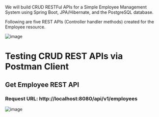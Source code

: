 We will build CRUD RESTFul APIs for a Simple Employee Management System using Spring Boot, JPA/Hibernate, and the PostgreSQL database. 

Following are five REST APIs (Controller handler methods) created for the Employee resource.

![image](https://github.com/ThienNg65/Employee-Management-System-CRUD-/assets/112293169/b70cf3cf-378d-4e0c-8e2d-eb0e5384c922)

# Testing CRUD REST APIs via Postman Client
## Get Employee REST API
### Request URL: http://localhost:8080/api/v1/employees 

![image](https://github.com/ThienNg65/Employee-Management-System-CRUD-/assets/112293169/db09b4b7-8e3f-4211-b343-e185fa37fd83)
